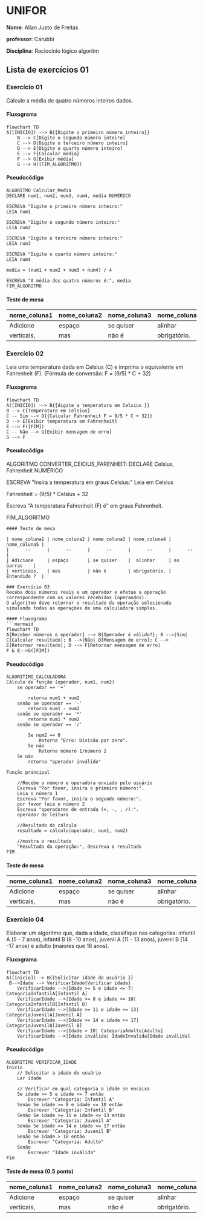 # UNIFOR
**Nome**: Allan Justo de Freitas 

**professor**: Carubbi

**Disciplina**: Raciocínio lógico algorítm

## Lista de exercícios 01

### Exercício 01 
Calcule a média de quatro números inteiros dados.

#### Fluxograma 
```mermaid
flowchart TD
A([INICIO]) --> B{{Digite o primeiro número inteiro}}
    B --> C[Digite o segundo número inteiro]
    C --> D[Digite o terceiro número inteiro]
    D --> E[Digite o quarto número inteiro]
    E --> F{Calcular média}
    F --> G[Exibir média]
    G --> H([FIM_ALGORITMO])
```

#### Pseudocódigo
```
ALGORITMO Calcular_Media
DECLARE num1, num2, num3, num4, media NUMÉRICO

ESCREVA "Digite o primeiro número inteiro:"
LEIA num1

ESCREVA "Digite o segundo número inteiro:"
LEIA num2

ESCREVA "Digite o terceiro número inteiro:"
LEIA num3

ESCREVA "Digite o quarto número inteiro:"
LEIA num4

media = (num1 + num2 + num3 + num4) / 4

ESCREVA "A média dos quatro números é:", media
FIM_ALGORITMO
```

#### Teste de mesa

| nome_coluna1 | nome_coluna2 | nome_coluna3 | nome_coluna4 | nome_coluna5 | 
|      --      |      --      |      --      |      --      |      --      | 
| Adicione     | espaço       | se quiser    |  alinhar     | as barras    |
| verticais,   | mas          | não é        | obrigatório. | Entendido ?  |

### Exercício 02 
Leia uma temperatura dada em Celsius (C) e imprima o equivalente em Fahrenheit (F). (Fórmula de conversão: F = (9/5) * C + 32)

#### Fluxograma
```mermaid
flowchart TD
A([INICIO]) --> B{{digite a temperatura em Celsius }}
B --> C{Temperatura em Celsius}
C -- Sim --> D{{Calcular Fahrenheit F = 9/5 * C + 32}}
D --> E[Exibir temperatura em Fahrenheit]
E --> F([FIM])
C -- Não --> G[Exibir mensagem de erro] 
G --> F
```

#### Pseudocódigo 
ALGORITMO CONVERTER_CElCIUS_FARENHEIT:
DECLARE Celsius, Fahrenheit NUMÉRICO


ESCREVA "Insira a temperatura em graus Celsius:"
Leia em Celsius

Fahrenheit = (9/5) * Celsius + 32

Escreva "A temperatura Fahrenheit (F) é" em graus Fahrenheit.

FIM_ALGORITMO
```
#### Teste de mesa 

| nome_coluna1 | nome_coluna2 | nome_coluna3 | nome_coluna4 | nome_coluna5 | 
|      --      |      --      |      --      |      --      |      --      | 
| Adicione     | espaço       | se quiser    |  alinhar     | as barras    |
| verticais,   | mas          | não é        | obrigatório. | Entendido ?  |

### Exercício 03 
Receba dois números reais e um operador e efetue a operação correspondente com os valores recebidos (operandos). 
O algoritmo deve retornar o resultado da operação selecionada simulando todas as operações de uma calculadora simples.

#### Fluxograma
```mermaid
flowchart TD
A[Receber números e operador] --> B{Operador é válido?}; B -->|Sim| C[Calcular resultado]; B -->|Não| D[Mensagem de erro]; C --> E[Retornar resultado]; D --> F[Retornar mensagem de erro]
F & E-->G([FIM])
```


#### Pseudocódigo 
```
ALGORITIMO_CALCULADORA
Cálculo de função (operador, num1, num2)
    se operador == '+'
       
        retorna num1 + num2
    senão se operador == '-'
        retorna num1 - num2
    senão se operador == '*'
        retorna num1 * num2
    senão se operador == '/'
       
        Se num2 == 0
            Retorna "Erro: Divisão por zero".
        Se não
            Retorna número 1/número 2
    Se não
        retorna "operador inválido"

Função principal

    //Recebe o número e operadora enviado pelo usuário
    Escreva "Por favor, insira o primeiro número:".
    Leia o número 1
    Escreva "Por favor, insira o segundo número:".
    por favor leia o número 2
    Escreva "operadores de entrada (+, -, , /):".
    operador de leitura
    
    //Resultado do cálculo
    resultado = cálculo(operador, num1, num2)
    
    //mostra o resultado
    "Resultado da operação:", descreva o resultado
FIM
```

#### Teste de mesa 
| nome_coluna1 | nome_coluna2 | nome_coluna3 | nome_coluna4 | nome_coluna5 | 
|      --      |      --      |      --      |      --      |      --      | 
| Adicione     | espaço       | se quiser    |  alinhar     | as barras    |
| verticais,   | mas          | não é        | obrigatório. | Entendido ?  |

### Exercício 04 
Elaborar um algoritmo que, dada a idade, classifique nas categorias: infantil A (5 - 7 anos), infantil B (8 -10 anos), juvenil A (11 - 13 anos), juvenil B (14 -17 anos) e adulto (maiores que 18 anos).

#### Fluxograma 

```mermaid
flowchart TD
A([inicio])--> B{{Solicitar idade do usuário }}
 B-->Idade --> VerificarIdade{Verificar idade}
    VerificarIdade -->|Idade >= 5 e idade <= 7| CategoriaInfantilA[Infantil A]
    VerificarIdade -->|Idade >= 8 e idade <= 10| CategoriaInfantilB[Infantil B]
    VerificarIdade -->|Idade >= 11 e idade <= 13| CategoriaJuvenilA[Juvenil A]
    VerificarIdade -->|Idade >= 14 e idade <= 17| CategoriaJuvenilB[Juvenil B]
    VerificarIdade -->|Idade > 18| CategoriaAdulto[Adulto]
    VerificarIdade -->|Idade inválida| IdadeInvalida[Idade inválida]
```


#### Pseudocódigo 

```
ALGORITIMO VERIFICAR_IDADE
Início
    // Solicitar a idade do usuário
    Ler idade
    
    // Verificar em qual categoria a idade se encaixa
    Se idade >= 5 e idade <= 7 então
        Escrever "Categoria: Infantil A"
    Senão Se idade >= 8 e idade <= 10 então
        Escrever "Categoria: Infantil B"
    Senão Se idade >= 11 e idade <= 13 então
        Escrever "Categoria: Juvenil A"
    Senão Se idade >= 14 e idade <= 17 então
        Escrever "Categoria: Juvenil B"
    Senão Se idade > 18 então
        Escrever "Categoria: Adulto"
    Senão
        Escrever "Idade inválida"
Fim
```

#### Teste de mesa (0.5 ponto)

| nome_coluna1 | nome_coluna2 | nome_coluna3 | nome_coluna4 | nome_coluna5 | 
|      --      |      --      |      --      |      --      |      --      | 
| Adicione     | espaço       | se quiser    |  alinhar     | as barras    |
| verticais,   | mas          | não é        | obrigatório. | Entendido ?  |

